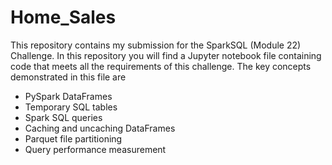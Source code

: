 # Home_Sales

This repository contains my submission for the SparkSQL (Module 22) Challenge. In this repository you will find a Jupyter notebook file containing code that meets all the requirements of this challenge. The key concepts demonstrated in this file are

- PySpark DataFrames
- Temporary SQL tables
- Spark SQL queries
- Caching and uncaching DataFrames
- Parquet file partitioning
- Query performance measurement
